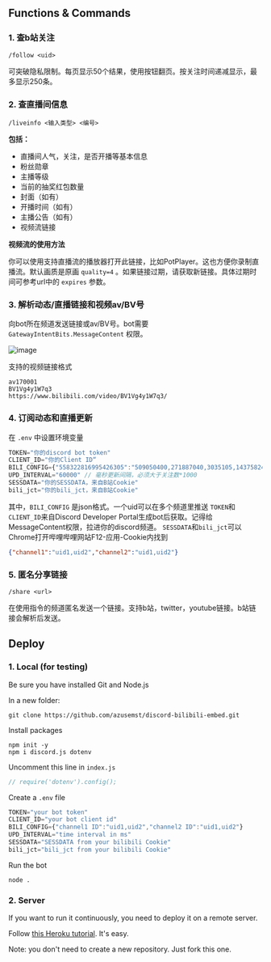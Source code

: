 ## Functions & Commands
### 1. 查b站关注

```
/follow <uid>
```
可突破隐私限制。每页显示50个结果，使用按钮翻页。按关注时间递减显示，最多显示250条。
### 2. 查直播间信息

```
/liveinfo <输入类型> <编号>
```
**包括：**
- 直播间人气，关注，是否开播等基本信息
- 粉丝勋章
- 主播等级
- 当前的抽奖红包数量
- 封面（如有）
- 开播时间（如有）
- 主播公告（如有）
- 视频流链接

**视频流的使用方法**

你可以使用支持直播流的播放器打开此链接，比如PotPlayer。这也方便你录制直播流。默认画质是原画 `quality=4` 。如果链接过期，请获取新链接。具体过期时间可参考url中的 `expires` 参数。

### 3. 解析动态/直播链接和视频av/BV号

向bot所在频道发送链接或av/BV号。bot需要 `GatewayIntentBits.MessageContent` 权限。

![image](https://user-images.githubusercontent.com/50971762/220776382-1673af10-b637-4ad1-9197-8743048be411.png)

支持的视频链接格式
```
av170001
BV1Vg4y1W7q3
https://www.bilibili.com/video/BV1Vg4y1W7q3/
```
### 4. 订阅动态和直播更新

在 `.env` 中设置环境变量
```js
TOKEN="你的discord bot token"
CLIENT_ID="你的Client ID“
BILI_CONFIG={"558322816995426305":"509050400,271887040,3035105,1437582453,9617619","946719330299682846":"11783021,9617619"} // 推送频道 - uid
UPD_INTERVAL="60000" // 毫秒更新间隔，必须大于关注数*1000
SESSDATA="你的SESSDATA，来自B站Cookie"
bili_jct="你的bili_jct，来自B站Cookie"
```
其中，`BILI_CONFIG` 是json格式。一个uid可以在多个频道里推送
`TOKEN`和`CLIENT_ID`来自Discord Developer Portal生成bot后获取。记得给MessageContent权限，拉进你的discord频道。
`SESSDATA`和`bili_jct`可以Chrome打开哔哩哔哩网站F12-应用-Cookie内找到
```json
{"channel1":"uid1,uid2","channel2":"uid1,uid2"}
```
### 5. 匿名分享链接
```
/share <url>
```
在使用指令的频道匿名发送一个链接。支持b站，twitter，youtube链接。b站链接会解析后发送。
## Deploy
### 1. Local (for testing)

Be sure you have installed Git and Node.js

In a new folder:
```
git clone https://github.com/azusemst/discord-bilibili-embed.git
```
Install packages
```
npm init -y
npm i discord.js dotenv
```
Uncomment this line in `index.js`
```js
// require('dotenv').config();
```
Create a `.env` file
```js
TOKEN="your bot token"
CLIENT_ID="your bot client id"
BILI_CONFIG={"channel1 ID":"uid1,uid2","channel2 ID":"uid1,uid2"}
UPD_INTERVAL="time interval in ms"
SESSDATA="SESSDATA from your bilibili Cookie"
bili_jct="bili_jct from your bilibili Cookie"
```
Run the bot
```
node .
```
### 2. Server

If you want to run it continuously, you need to deploy it on a remote server.

Follow [this Heroku tutorial](https://www.youtube.com/watch?v=OFearuMjI4s). It's easy.

Note: you don't need to create a new repository. Just fork this one.
